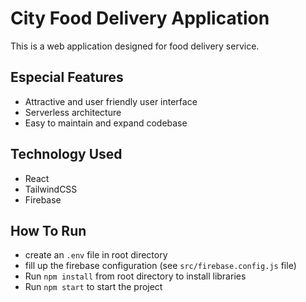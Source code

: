 # City Food Delivery Application

This is a web application designed for food delivery service.

## Especial Features

- Attractive and user friendly user interface
- Serverless architecture
- Easy to maintain and expand codebase

## Technology Used

- React
- TailwindCSS
- Firebase

## How To Run

- create an `.env` file in root directory
- fill up the firebase configuration (see `src/firebase.config.js` file)
- Run `npm install` from root directory to install libraries
- Run `npm start` to start the project
